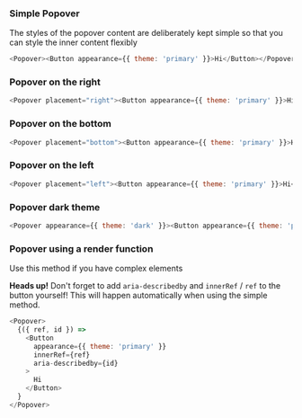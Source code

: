 ### Simple Popover

The styles of the popover content are deliberately kept simple so that you can style the inner content flexibly

```js
<Popover><Button appearance={{ theme: 'primary' }}>Hi</Button></Popover>
```

### Popover on the right

```js
<Popover placement="right"><Button appearance={{ theme: 'primary' }}>Hi</Button></Popover>
```

### Popover on the bottom

```js
<Popover placement="bottom"><Button appearance={{ theme: 'primary' }}>Hi</Button></Popover>
```

### Popover on the left

```js
<Popover placement="left"><Button appearance={{ theme: 'primary' }}>Hi</Button></Popover>
```

### Popover dark theme

```js
<Popover appearance={{ theme: 'dark' }}><Button appearance={{ theme: 'primary' }}>Hi</Button></Popover>
```

### Popover using a render function

Use this method if you have complex elements

**Heads up!** Don't forget to add `aria-describedby` and `innerRef` / `ref` to the button yourself! This will happen automatically when using the simple method.

```js
<Popover>
  {({ ref, id }) =>
    <Button
      appearance={{ theme: 'primary' }}
      innerRef={ref}
      aria-describedby={id}
    >
      Hi
    </Button>
  }
</Popover>
```
